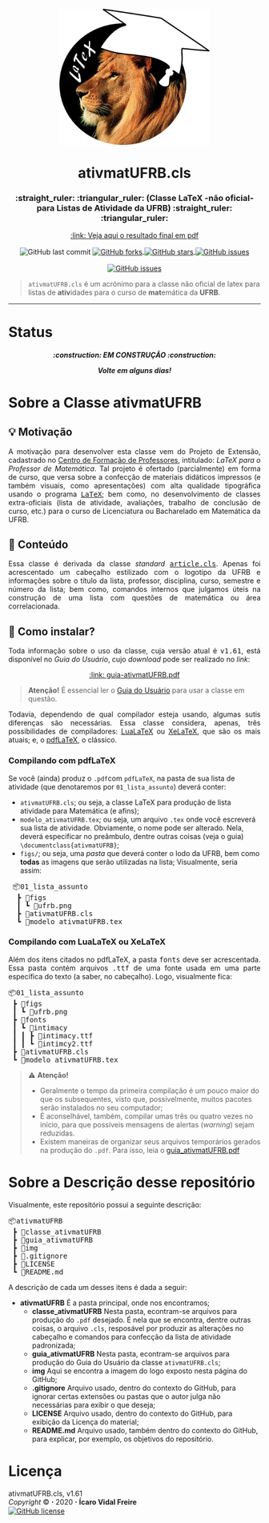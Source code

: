 <p align="center">
  <img 
      align  = "center" 
      src    = "/img/logo_leao-chapeu.png" 
      width  = "300"
      alt    = "ativmatUFRB"
  >
  <h1 align = "center">
      ativmatUFRB.cls
  </h1>
  <h3 align = "center">
      :straight_ruler: :triangular_ruler: (Classe LaTeX -não oficial- para Listas de Atividade da UFRB) :straight_ruler: :triangular_ruler:
  </h3>
  <p align = "center">
      <a align = "center" href = "/classe_ativmatUFRB/modelo_ativmatUFRB.pdf">
          :link: Veja aqui o resultado final em pdf 
      </a>
  </p>
</p>

<p align = "center">
  <img
      align = "center"
      alt   = "GitHub last commit"
      src   = "https://img.shields.io/github/last-commit/icaro-freire/ativmatUFRB"
  >
  <a align = "center" href = "https://github.com/icaro-freire/ativmatUFRB/network">
    <img 
         align = "center"
         alt   = "GitHub forks" 
         src   = "https://img.shields.io/github/forks/icaro-freire/ativmatUFRB"
    >
  </a>
  <a align = "center" href="https://github.com/icaro-freire/ativmatUFRB/stargazers">
    <img 
         align = "center"
         alt   = "GitHub stars" 
         src   = "https://img.shields.io/github/stars/icaro-freire/ativmatUFRB"
    >
  </a>
  <a align = "center" href="https://github.com/icaro-freire/ativmatUFRB/issues">
    <img 
         align = "center"
         alt   = "GitHub issues" 
         src   = "https://img.shields.io/github/issues/icaro-freire/ativmatUFRB"
    >
  </a>
</p>

<p align = "center">
  <a href = "https://t.me/IcaroFreire">
      <img 
          align = "center" 
          alt   = "GitHub issues" 
          src   = "https://img.shields.io/badge/contact-Telegram-2CA5E0?logo=Telegram&style=for-the-badge"
      >
  </a>
</p>

> `ativmatUFRB.cls` é um acrónimo para a classe não oficial de latex para listas de **ativ**idades para o curso de **mat**emática da **UFRB**.
<hr>    

# Status
<h5 align = "center">
  :construction: 
  EM CONSTRUÇÃO 
  :construction:
  <p align = "center">
      Volte em alguns dias!
  </p>
</h5>

# Sobre a Classe ativmatUFRB
## :bulb: Motivação

<p align = "justify">
  A motivação para desenvolver esta classe vem do Projeto de Extensão, cadastrado no <a href = "https://www.ufrb.edu.br/cfp/">Centro de Formação de Professores</a>, 
  intitulado: <i>LaTeX para o Professor de Matemática</i>. 
  Tal projeto é ofertado (parcialmente) em forma de curso, que versa sobre a confecção de materiais didáticos impressos (e também visuais, como apresentações) 
  com alta qualidade tipográfica usando o programa <a href = "https://sites.google.com/view/latexcfp/sobre/mas-o-que-%C3%A9-latex?authuser=0"><tt>LaTeX</tt></a>; bem como, 
  no desenvolvimento de classes extra-oficiais (lista de atividade, avaliações, trabalho de conclusão de curso, etc.) para o curso de Licenciatura ou 
  Bacharelado em Matemática da UFRB.
</p>

## :memo: Conteúdo

<p align = "justify">
  Essa classe é derivada da classe <i>standard</i> <a href = "https://ctan.dcc.uchile.cl/macros/latex/base/classes.pdf"><tt>article.cls</tt></a>.
  Apenas foi acrescentado um cabeçalho estilizado com o logotipo da UFRB e informações sobre o título da lista, professor, disciplina, curso, semestre e número 
  da lista; bem como, comandos internos que julgamos úteis na construção de uma lista com questões de matemática ou área correlacionada.
</p>

## :floppy_disk: Como instalar?

<p align = "justify">
  Toda informação sobre o uso da classe, cuja versão atual é <tt>v1.61</tt>, está disponível no <i>Guia do Usuário</i>, cujo <i>download</i> pode ser realizado no <i>link</i>:
</p>

<p align = "center">
  <a align = "center" href = "/guia_ativmatUFRB/v1.61/guia-ativmatUFRB.pdf">
      :link: guia-ativmatUFRB.pdf
  </a>
</p>

> **Atenção!** É essencial ler o [Guia do Usuário](https://github.com/icaro-freire/ativmatUFRB/blob/master/guia_ativmatUFRB/v1.61/guia-ativmatUFRB.pdf) para usar a classe em questão.

<p align = "justify">
  Todavia, dependendo de qual compilador esteja usando, algumas sutis diferenças são necessárias.
  Essa classe considera, apenas, três possibilidades de compiladores: 
  <a href = "http://www.luatex.org/">LuaLaTeX</a> 
  ou 
  <a href = "https://tug.org/xetex/">XeLaTeX</a>,
  que são os mais atuais; e, o 
  <a href = "https://www.tug.org/applications/pdftex/">pdfLaTeX</a>,
  o clássico.
</p>

### Compilando com pdfLaTeX
Se você (ainda) produz o `.pdf`com `pdfLaTeX`, na pasta de sua lista de atividade (que denotaremos por `01_lista_assunto`) deverá conter:
- `ativmatUFRB.cls`; ou seja, a classe LaTeX para produção de lista atividade para Matemática (e afins);
- `modelo_ativmatUFRB.tex`; ou seja, um arquivo `.tex` onde você escreverá sua lista de atividade.
                            Obviamente, o nome pode ser alterado. 
                            Nela, deverá especificar no preâmbulo, dentre outras coisas (veja o guia) `\documentclass{ativmatUFRB}`;
- `figs/`; ou seja, uma _pasta_ que deverá conter o lodo da UFRB, bem como **todas** as imagens que serão utilizadas na lista;
Visualmente, seria assim:

<pre>
 📦01_lista_assunto
  ┣ 📂figs
  ┃ ┗ 📜ufrb.png
  ┣ 📜ativmatUFRB.cls
  ┗ 📜modelo_ativmatUFRB.tex
</pre>

### Compilando com LuaLaTeX ou XeLaTeX

<p align = "justify">
  Além dos itens citados no pdfLaTeX, a pasta <tt>fonts</tt> deve ser acrescentada.
  Essa pasta contém arquivos <tt>.ttf</tt> de uma fonte usada em uma parte específica do texto (a saber, no cabeçalho).
  Logo, visualmente fica:
</p>

<pre>
📦01_lista_assunto
 ┣ 📂figs
 ┃ ┗ 📜ufrb.png
 ┣ 📂fonts
 ┃ ┗ 📂intimacy
 ┃ ┃ ┣ 📜intimacy.ttf
 ┃ ┃ ┗ 📜intimcy2.ttf
 ┣ 📜ativmatUFRB.cls
 ┗ 📜modelo_ativmatUFRB.tex
</pre>

> :warning: **Atenção!** 
> - Geralmente o tempo da primeira compilação é um pouco maior do que os subsequentes, visto que, possivelmente, muitos pacotes serão instalados no seu computador;
> - É aconselhável, também, compilar umas três ou quatro vezes no início, para que possíveis mensagens de alertas (_warning_) sejam reduzidas.
> - Existem maneiras de organizar seus arquivos temporários gerados na produção do `.pdf`. Para isso, leia o <a href = "/guia_ativmatUFRB/v1.61/guia-ativmatUFRB.pdf"> guia_ativmatUFRB.pdf</a>

# Sobre a Descrição desse repositório
Visualmente, este repositório possui a seguinte descrição:

<pre>
📦ativmatUFRB 
 ┣ 📂classe_ativmatUFRB 
 ┣ 📂guia_ativmatUFRB 
 ┣ 📂img 
 ┣ 📜.gitignore
 ┣ 📜LICENSE 
 ┗ 📜README.md 
</pre> 

A descrição de cada um desses itens é dada a seguir:
- **ativmatUFRB** É a pasta principal, onde nos encontramos;
    + **classe_ativmatUFRB** Nesta pasta, econtram-se arquivos para produção do `.pdf` desejado. 
                             É nela que se encontra, dentre outras coisas, o arquivo `.cls`, resposável por produzir as 
                             alterações no cabeçalho e comandos para confecção da lista de atividade padronizada;
    + **guia_ativmatUFRB** Nesta pasta, econtram-se arquivos para produção do Guia do Usuário da classe `ativmatUFRB.cls`;
    + **img** Aqui se encontra a imagem do logo exposto nesta página do GitHub;
    + **.gitignore** Arquivo usado, dentro do contexto do GitHub, para ignorar certas extensões ou pastas que o autor julga não necessárias para exibir o que deseja;
    + **LICENSE** Arquivo usado, dentro do contexto do GitHub, para exibição da Licença do material;
    + **README.md** Arquivo usado, também dentro do contexto do GitHub, para explicar, por exemplo, os objetivos do repositório.

# Licença
ativmatUFRB.cls, v1.61 <br>
_Copyright_ :copyright: **⋅** 2020 **⋅** **Ícaro Vidal Freire** <br>
<a href="https://github.com/icaro-freire/ativmatUFRB/blob/master/LICENSE"><img alt="GitHub license" align="center" src="https://img.shields.io/github/license/icaro-freire/ativmatUFRB">
</a>
